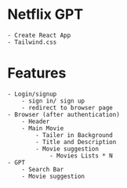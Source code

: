 # Netflix GPT
    - Create React App
    - Tailwind.css

# Features
    - Login/signup
        - sign in/ sign up
        - redirect to browser page
    - Browser (after authentication)
        - Header 
        - Main Movie
            - Tailer in Background
            - Title and Description
            - Movie suggestion
                - Movies Lists * N
    - GPT
        - Search Bar
        - Movie suggestion